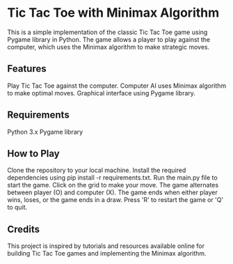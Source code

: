 # Tic Tac Toe with Minimax Algorithm
This is a simple implementation of the classic Tic Tac Toe game using Pygame library in Python. The game allows a player to play against the computer, which uses the Minimax algorithm to make strategic moves.

## Features
Play Tic Tac Toe against the computer.
Computer AI uses Minimax algorithm to make optimal moves.
Graphical interface using Pygame library.

## Requirements
Python 3.x
Pygame library

## How to Play
Clone the repository to your local machine.
Install the required dependencies using pip install -r requirements.txt.
Run the main.py file to start the game.
Click on the grid to make your move. The game alternates between player (O) and computer (X).
The game ends when either player wins, loses, or the game ends in a draw.
Press 'R' to restart the game or 'Q' to quit.

## Credits
This project is inspired by tutorials and resources available online for building Tic Tac Toe games and implementing the Minimax algorithm.
